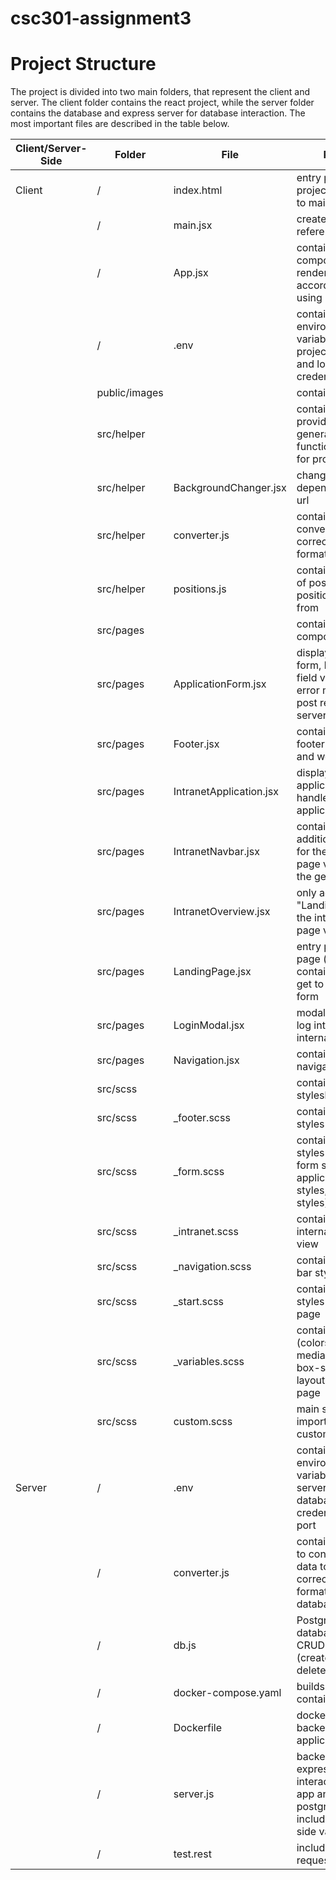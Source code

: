 # csc301-assignment3

# Project Structure
The project is divided into two main folders, that represent the client and server. The client folder contains the react project, while the server folder contains the database and express server for database interaction. The most important files are described in the table below.

| Client/Server-Side | Folder     | File                   | Purpose                                                                                              |
|--------------------|------------|------------------------|------------------------------------------------------------------------------------------------------| 
| Client             | /          | index.html             | entry point of react project, references to main.jsx                                                 |
|                    | /          | main.jsx               | creates root and references App.jsx                                                                  |
|                    | /          | App.jsx                | contains link to components and renders them according to url using react router                     |
|                    | /          | .env                   | contains environmental variables of react project: server api and login credentials                  |
|                    | public/images |                     | contains logos                                                                                       |
|                    | src/helper |                        | contains files that provide additional general function/knowledge for project                        |
|                    | src/helper | BackgroundChanger.jsx  | changes colors depending on the url                                                                  |
|                    | src/helper | converter.js           | contains function to convert data to correct/needed format                                           |
|                    | src/helper | positions.js           | contains dictionary of possible team positions to choose from                                        |
|                    | src/pages  |                        | contains react components                                                                            |
|                    | src/pages  | ApplicationForm.jsx    | displays application form, handles input field validation, error messages and post request to server |
|                    | src/pages  | Footer.jsx             | contains web page footer with logo and web links                                                     |
|                    | src/pages  | IntranetApplication.jsx| displays received applications and handles delete of applications                                    |
|                    | src/pages  | IntranetNavbar.jsx     | contains an additional navbar for the internal web page view below the general navbar                |
|                    | src/pages  | IntranetOverview.jsx   | only acts as "Landing Page" of the internal web page view                                            |
|                    | src/pages  | LandingPage.jsx        | entry point of web page (= start page), contains button to get to application form                   |
|                    | src/pages  | LoginModal.jsx         | modal with form to log into web page internal view                                                   |
|                    | src/pages  | Navigation.jsx         | contains web page navigation bar                                                                     |
|                    | src/scss   |                        | contains stylesheets                                                                                 |
|                    | src/scss   | _footer.scss           | contains footer styles                                                                               |
|                    | src/scss   | _form.scss             | contains form styles (general form styles, application form styles, login form styles)               |
|                    | src/scss   | _intranet.scss         | contains styles for internal web page view                                                           |
|                    | src/scss   | _navigation.scss       | contains navigation bar styles                                                                       |
|                    | src/scss   | _start.scss            | contains specific styles for start page                                                              |
|                    | src/scss   | _variables.scss        | contains variables (colors, social media buttons, box-shadow, fonts, layout) for the web page        |
|                    | src/scss   | custom.scss            | main stylesheet, import other custom stylesheets                                                     |
| Server             | /          | .env                   | contains environmental variables for server/database: database credentials, server port              |
|                    | /          | converter.js           | contains functions to convert request data to correct/needed format to store into database           |
|                    | /          | db.js                  | PostgreSQL database with CRUD operations (create, read, delete)                                      |
|                    | /          | docker-compose.yaml    | builds two docker containers                                                                         |
|                    | /          | Dockerfile             | docker image for backend application                                                                 |
|                    | /          | server.js              | backend nodejs express server that interacts with react app and postgreSQL db, includes server side validation |
|                    | /          | test.rest              | includes test requests                                                                                         |

     